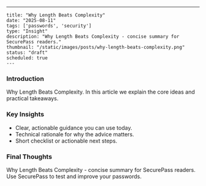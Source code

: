---
    title: "Why Length Beats Complexity"
    date: "2025-08-11"
    tags: ['passwords', 'security']
    type: "Insight"
    description: "Why Length Beats Complexity - concise summary for SecurePass readers."
    thumbnail: "/static/images/posts/why-length-beats-complexity.png"
    status: "draft"
    scheduled: true
    ---

### Introduction
Why Length Beats Complexity. In this article we explain the core ideas and practical takeaways.

### Key Insights
- Clear, actionable guidance you can use today.
- Technical rationale for why the advice matters.
- Short checklist or actionable next steps.

### Final Thoughts
Why Length Beats Complexity - concise summary for SecurePass readers. Use SecurePass to test and improve your passwords.

